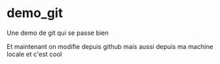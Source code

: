 demo_git
==========

Une demo de git qui se passe bien

Et maintenant on modifie depuis github
mais aussi depuis ma machine locale et c'est cool
